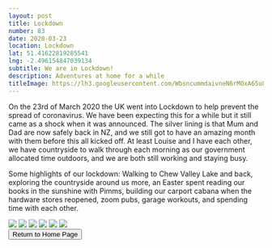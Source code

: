 ```yaml
---
layout: post
title: Lockdown
number: 83
date: 2020-03-23
location: Lockdown
lat: 51.41622819285541
lng: -2.496154847039134
subtitle: We are in Lockdown!
description: Adventures at home for a while
titleImage: https://lh3.googleusercontent.com/WbsncummdaivneN6rMOxA65u85CPjlxQjkNUck2dKYGM1P_3MMOdCgcgA10vkwbt0YKwZ18WL8sIDOkZ7Osm4SPqQzaBmdMo4LAHYkRDqiZjlztWOBi2ZzmAFCSFM6tCP7W2CNRzGkM=w2400
---
```


On the 23rd of March 2020 the UK went into Lockdown to help prevent the spread of coronavirus. We have been expecting this for a while but it still came as a shock when it was announced. The silver lining is that Mum and Dad are now safely back in NZ, and we still got to have an amazing month with them before this all kicked off. At least Louise and I have each other, we have countryside to walk through each morning as our government allocated time outdoors, and we are both still working and staying busy. 

Some highlights of our lockdown: Walking to Chew Valley Lake and back, exploring the countryside around us more, an Easter spent reading our books in the sunshine with Pimms, building our carport cabana when the hardware stores reopened, zoom pubs, garage workouts, and spending time with each other. 

<img src="https://lh3.googleusercontent.com/McCW0UGyJqRZ_rGxBW3Nd5kcacjYJK1UVZXsS9GNcgPfafPnAayVyfNW7TawrG3M7rXw3XwBDT0LrGYV_sWsnACMTlwtdg1TukMZjRAkXWTds8IpmJoFjCv6uE2pVUTGNIegNV8ZNsU=w2400" class="image1">
<img src="https://lh3.googleusercontent.com/WgJyOngl2pBVjtlrU_PajfpHpKtsTvTxfmsCtPcb6Z4Csw6d1MdndPOSCiQW85ZDZcqL30-8ppE6NY-L_ik7kKW0HXdNR7-u-ZH1iOBk7EiaESyKqhPw7ByWe8eXlJ8_fJ5l8sCQ6RA=w2400" class="image1">
<img src="https://lh3.googleusercontent.com/ia79A-Pu4Uxdw-UlTqOqcks0yNpOK2EY6jj3EqxHHtsA8BdRoyWgV4Q26q-_AhHqMSQ_WJgteuUaFc1XXZOa-0y8hwBcWfbnV_v723e7AGgasV0xo99qAlJmchXa_NJMUpWq37xxvXo=w2400" class="image1">
<img src="https://lh3.googleusercontent.com/UUztfFnGc6NwoOzl7B2H9_pbi-BMeUXs4IaAb2ZXC9QKDD0z8Oh6yX624KhgosRmXDBzsiz9SQFJpMGl3mE3Kd7Dp4jiJllUrMFd91QB5Dh0jFsX_0ydZh2FFoggNzdaP_PGYQixLgk=w2400" class="image1">
<img src="https://lh3.googleusercontent.com/pv3F0LSCdoXduZFQ_-yR5Q1UcPG8UyHAqke7Ekg5ANg6woU3pidHgMC4etZGpXCOnMFW5jI1JPZD7icHvGYnl5Ptp4vKppW8eFT6iBA3pNdzLqpNC5ipnTA1msCS7yIa81ghJO9vAaM=w2400" class="image1">
<img src="https://lh3.googleusercontent.com/7mmOPWe2viIwpT-qNG4ehyCiNF1gn_kyRdKXjX1la7XLKVwr4CKtEhgn_wE8qYDZRASiczgfqVL8BngChPj4H4H4uWWpeGzmXxLGICvkTFeK1uOGa7ftpVeSKH57T5xbEwbUMc61DVQ=w2400" class="image1">

<div class="wrapper">
  <input type="button" class="button" value="Return to Home Page" onclick="self.close()">
</div>
